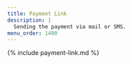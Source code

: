 ```yaml
---
title: Payment Link
description: |
  Sending the payment via mail or SMS.
menu_order: 1400
---
```


{% include payment-link.md %}
